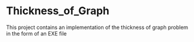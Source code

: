 # Thickness_of_Graph
This project contains an implementation of the thickness of graph problem in the form of an EXE file
